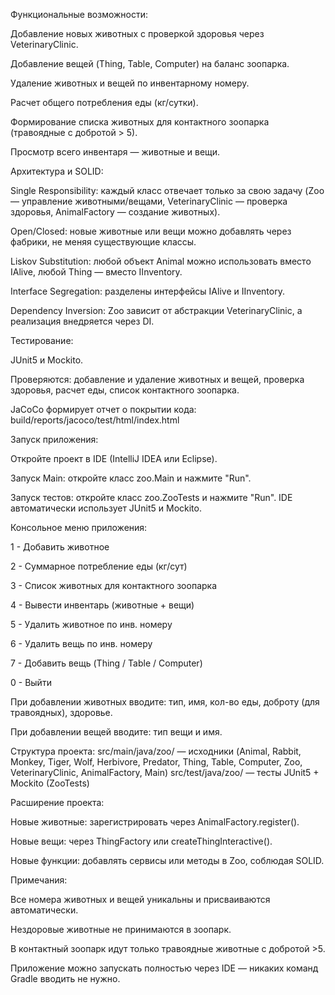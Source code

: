 Функциональные возможности:

Добавление новых животных с проверкой здоровья через VeterinaryClinic.

Добавление вещей (Thing, Table, Computer) на баланс зоопарка.

Удаление животных и вещей по инвентарному номеру.

Расчет общего потребления еды (кг/сутки).

Формирование списка животных для контактного зоопарка (травоядные с добротой > 5).

Просмотр всего инвентаря — животные и вещи.

Архитектура и SOLID:

Single Responsibility: каждый класс отвечает только за свою задачу (Zoo — управление животными/вещами, VeterinaryClinic — проверка здоровья, AnimalFactory — создание животных).

Open/Closed: новые животные или вещи можно добавлять через фабрики, не меняя существующие классы.

Liskov Substitution: любой объект Animal можно использовать вместо IAlive, любой Thing — вместо IInventory.

Interface Segregation: разделены интерфейсы IAlive и IInventory.

Dependency Inversion: Zoo зависит от абстракции VeterinaryClinic, а реализация внедряется через DI.

Тестирование:

JUnit5 и Mockito.

Проверяются: добавление и удаление животных и вещей, проверка здоровья, расчет еды, список контактного зоопарка.

JaCoCo формирует отчет о покрытии кода: build/reports/jacoco/test/html/index.html

Запуск приложения:

Откройте проект в IDE (IntelliJ IDEA или Eclipse).

Запуск Main: откройте класс zoo.Main и нажмите "Run".

Запуск тестов: откройте класс zoo.ZooTests и нажмите "Run". IDE автоматически использует JUnit5 и Mockito.

Консольное меню приложения:

1 - Добавить животное

2 - Суммарное потребление еды (кг/сут)

3 - Список животных для контактного зоопарка

4 - Вывести инвентарь (животные + вещи)

5 - Удалить животное по инв. номеру

6 - Удалить вещь по инв. номеру

7 - Добавить вещь (Thing / Table / Computer)

0 - Выйти

При добавлении животных вводите: тип, имя, кол-во еды, доброту (для травоядных), здоровье.

При добавлении вещей вводите: тип вещи и имя.

Структура проекта:
src/main/java/zoo/ — исходники (Animal, Rabbit, Monkey, Tiger, Wolf, Herbivore, Predator, Thing, Table, Computer, Zoo, VeterinaryClinic, AnimalFactory, Main)
src/test/java/zoo/ — тесты JUnit5 + Mockito (ZooTests)

Расширение проекта:

Новые животные: зарегистрировать через AnimalFactory.register().

Новые вещи: через ThingFactory или createThingInteractive().

Новые функции: добавлять сервисы или методы в Zoo, соблюдая SOLID.

Примечания:

Все номера животных и вещей уникальны и присваиваются автоматически.

Нездоровые животные не принимаются в зоопарк.

В контактный зоопарк идут только травоядные животные с добротой >5.

Приложение можно запускать полностью через IDE — никаких команд Gradle вводить не нужно.